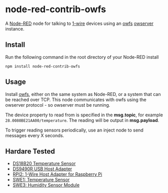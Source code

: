 node-red-contrib-owfs
=====================

A [Node-RED] node for talking to [1-wire] devices using an [owfs] [owserver] instance.


Install
-------

Run the following command in the root directory of your Node-RED install

    npm install node-red-contrib-owfs


Usage
-----

Install [owfs], either on the same system as Node-RED, or a system that can be reached over TCP. This node communicates with owfs using the owserver protocol - so owserver must be running.

The device property to read from is specified in the **msg.topic**, for example <code>28.0080BE21AA00/temperature</code>. The reading will be output in **msg.payload**.

To trigger reading sensors periodically, use an inject node to send messages every X seconds.


Hardare Tested
--------------

* [DS18B20 Temperature Sensor](http://www.maximintegrated.com/en/products/DS18B20)
* [DS9490R USB Host Adapter](http://www.maximintegrated.com/en/products/DS9490R)
* [RPI2: 1-Wire Host Adapter for Raspberry Pi](http://www.sheepwalkelectronics.co.uk/product_info.php?cPath=22&products_id=30)
* [SWE1: Temperature Sensor](http://www.sheepwalkelectronics.co.uk/product_info.php?cPath=23&products_id=53)
* [SWE3: Humidity Sensor Module](http://www.sheepwalkelectronics.co.uk/product_info.php?cPath=23&products_id=55)



[Node-RED]:  http://nodered.org/
[1-wire]:    http://www.maximintegrated.com/en/products/comms/one-wire.html
[owfs]:      http://owfs.org/
[owserver]:  http://owfs.org/index.php?page=owserver
